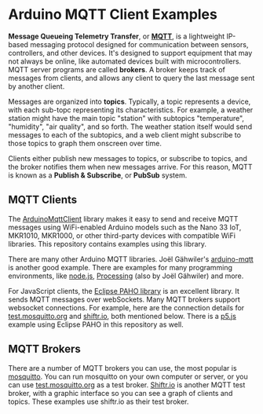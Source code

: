 # Arduino MQTT Client Examples

**Message Queueing Telemetry Transfer**, or **[MQTT](https://mqtt.org/)**, is a lightweight IP-based messaging protocol designed for communication between sensors, controllers, and other devices. It's designed to support equipment that may not always be online, like automated devices built with microcontrollers. MQTT server programs are called **brokers**. A broker keeps track of messages from clients, and allows any client to query the last message sent by another client. 

Messages are organized into **topics**. Typically, a topic represents a device, with each sub-topc representing its characteristics.  For example, a weather station might have the main topic "station" with subtopics "temperature", "humidity", "air quality", and so forth. The weather station itself would send messages to each of the subtopics, and a web client might subscribe to those topics to graph them onscreen over time. 

Clients  either publish new messages to topics, or subscribe to topics, and the broker notifies them when new messages arrive.  For this reason,  MQTT is known as a **Publish & Subscribe**, or **PubSub** system.

## MQTT Clients
The [ArduinoMqttClient](https://github.com/arduino-libraries/ArduinoMqttClient) library makes it easy to send and receive MQTT messages using WiFi-enabled Arduino models such as the Nano 33 IoT, MKR1010, MKR1000, or other third-party devices with compatible WiFi libraries. This repository contains examples using this library.

There are many other Arduino MQTT libraries. Joël Gähwiler's [arduino-mqtt](https://github.com/256dpi/arduino-mqtt) is another good example. There are examples for many programming environments, like [node.js](https://github.com/mqttjs/MQTT.js/), [Processing](https://github.com/256dpi/processing-mqtt) (also by Joël Gähwiler) and more. 

For JavaScript clients, the [Eclipse PAHO library]() is an excellent library. It sends MQTT messages over webSockets. Many MQTT brokers support websocket connections. For example, here are the connection details for [test.mosquitto.org](https://test.mosquitto.org/) and [shiftr.io](https://docs.shiftr.io/interfaces/mqtt/), both mentioned below. There is a [p5.js](https://p5js.org/) example using Eclipse PAHO in this repository as well.

## MQTT Brokers
There are a number of MQTT brokers you can use, the most popular is [mosquitto](http://mosquitto.org/). You can run mosquitto on your own computer or server, or you can use [test.mosquitto.org](https://test.mosquitto.org/) as a test broker. [Shiftr.io](https://shiftr.io/try) is another MQTT test broker, with a graphic interface so you can see a graph of clients and topics. These examples use shiftr.io as their test broker. 